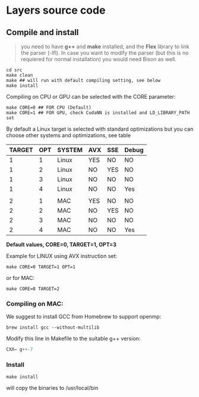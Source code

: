 # Layers source code

## Compile and install

> 
> you need to have **g++** and **make** installed, and the **Flex** library to link the parser (-lfl). In case you want to modify the parser (but this is no requiered for normal installation) you would need Bison  as well.
>


~~~shell
cd src
make clean
make ## will run with default compiling setting, see below
make install
~~~

Compiling on CPU or GPU can be selected with the CORE parameter:

~~~shell
make CORE=0 ## FOR CPU (Default)
make CORE=1 ## FOR GPU, check CudaNN is installed and LD_LIBRARY_PATH set
~~~


By default a Linux target is selected with standard optimizations but you can choose other systems and optimizations, see table

| TARGET | OPT  | SYSTEM  | AVX  | SSE  | Debug  |
|---|---|---|---|---|---|
| 1  | 1  | Linux  | YES  | NO  | NO |
| 1  | 2  | Linux  | NO |  YES | NO  |
| 1  | 3  | Linux  | NO  | NO  | NO  |
| 1  | 4  | Linux  | NO  | NO  | Yes |
|  |   |  | | | |
| 2  | 1  | MAC  | YES  | NO  | NO |
| 2  | 2  | MAC  | NO |  YES | NO  |
| 2  | 3  | MAC  | NO  | NO  | NO  |
| 2  | 4  | MAC  | NO  | NO  | Yes |

__Default values, CORE=0, TARGET=1, OPT=3__


Example for LINUX using AVX instruction set:

~~~shell
make CORE=0 TARGET=1 OPT=1
~~~

or for MAC:

~~~shell
make CORE=0 TARGET=2 
~~~



### Compiling on MAC:

We suggest to install GCC from Homebrew to support openmp:

~~~shell
brew install gcc --without-multilib
~~~

Modify this line in Makefile to the suitable g++ version:

~~~c
CXX= g++-7
~~~

### Install

~~~shell
make install
~~~

will copy the binaries to /usr/local/bin 







